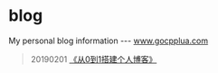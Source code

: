 # blog
My personal blog information --- www.gocpplua.com

> 20190201 [《从0到1搭建个人博客》](http://gocpplua.com/index.php/archives/3.html)
